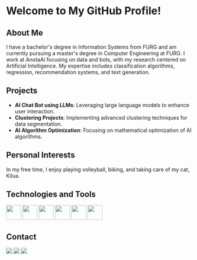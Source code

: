 # Welcome to My GitHub Profile!

## About Me
I have a bachelor's degree in Information Systems from FURG and am currently pursuing a master's degree in Computer Engineering at FURG. I work at AnotaAi focusing on data and bots, with my research centered on Artificial Intelligence. My expertise includes classification algorithms, regression, recommendation systems, and text generation.

## Projects
- **AI Chat Bot using LLMs**: Leveraging large language models to enhance user interaction.
- **Clustering Projects**: Implementing advanced clustering techniques for data segmentation.
- **AI Algorithm Optimization**: Focusing on mathematical optimization of AI algorithms.

## Personal Interests
In my free time, I enjoy playing volleyball, biking, and taking care of my cat, Kilua.

## Technologies and Tools
<img src="https://cdn.jsdelivr.net/gh/devicons/devicon/icons/python/python-original.svg" width="40" height="40"/> <img src="https://cdn.jsdelivr.net/gh/devicons/devicon/icons/javascript/javascript-original.svg" width="40" height="40"/> <img src="https://cdn.jsdelivr.net/gh/devicons/devicon/icons/cplusplus/cplusplus-original.svg" width="40" height="40"/> <img
src="https://cdn.jsdelivr.net/gh/devicons/devicon@latest/icons/docker/docker-original-wordmark.svg" width="40" height="40"/> <img src="https://cdn.jsdelivr.net/gh/devicons/devicon@latest/icons/apachespark/apachespark-original-wordmark.svg" width="40" height="40"/> 
<img src="https://cdn.jsdelivr.net/gh/devicons/devicon@latest/icons/sqldeveloper/sqldeveloper-original.svg" width="40" height="40"/>

## Contact
<div>
<a href="https://instagram.com/joelson_sjr" target="_blank"><img loading="lazy" src="https://img.shields.io/badge/-Instagram-%23E4405F?style=for-the-badge&logo=instagram&logoColor=white" target="_blank"></a>
<a href = "mailto:contato@joelsonsartori@gmail.com"><img loading="lazy" src="https://img.shields.io/badge/Gmail-D14836?style=for-the-badge&logo=gmail&logoColor=white" target="_blank"></a>
<a href="https://www.linkedin.com/in/joelson-sartori-061323170" target="_blank"><img loading="lazy" src="https://img.shields.io/badge/-LinkedIn-%230077B5?style=for-the-badge&logo=linkedin&logoColor=white" target="_blank"></a>   
</div>
